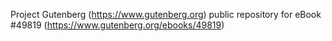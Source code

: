 Project Gutenberg (https://www.gutenberg.org) public repository for eBook #49819 (https://www.gutenberg.org/ebooks/49819)
